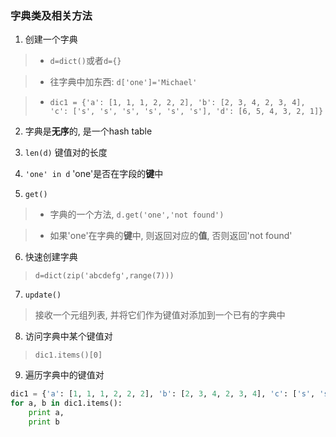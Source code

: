 ### 字典类及相关方法
1. 创建一个字典
> - `d=dict()`或者`d={}`

> - 往字典中加东西: `d['one']='Michael'`

> - `dic1 = {'a': [1, 1, 1, 2, 2, 2], 'b': [2, 3, 4, 2, 3, 4], 'c': ['s', 's', 's', 's', 's', 's'], 'd': [6, 5, 4, 3, 2, 1]}`

2. 字典是**无序**的, 是一个hash table

3. `len(d)` 键值对的长度

4. `'one' in d` 'one'是否在字段的**键**中

5. `get()`
> - 字典的一个方法, `d.get('one','not found')`

> - 如果'one'在字典的**键**中, 则返回对应的**值**, 否则返回'not found'

6. 快速创建字典
> `d=dict(zip('abcdefg',range(7)))`

7. `update()`
> 接收一个元组列表, 并将它们作为键值对添加到一个已有的字典中

8. 访问字典中某个键值对
> `dic1.items()[0]`

9. 遍历字典中的键值对
```python
dic1 = {'a': [1, 1, 1, 2, 2, 2], 'b': [2, 3, 4, 2, 3, 4], 'c': ['s', 's', 's', 's', 's', 's'], 'd': [6, 5, 4, 3, 2, 1]}
for a, b in dic1.items():
    print a,
    print b
```